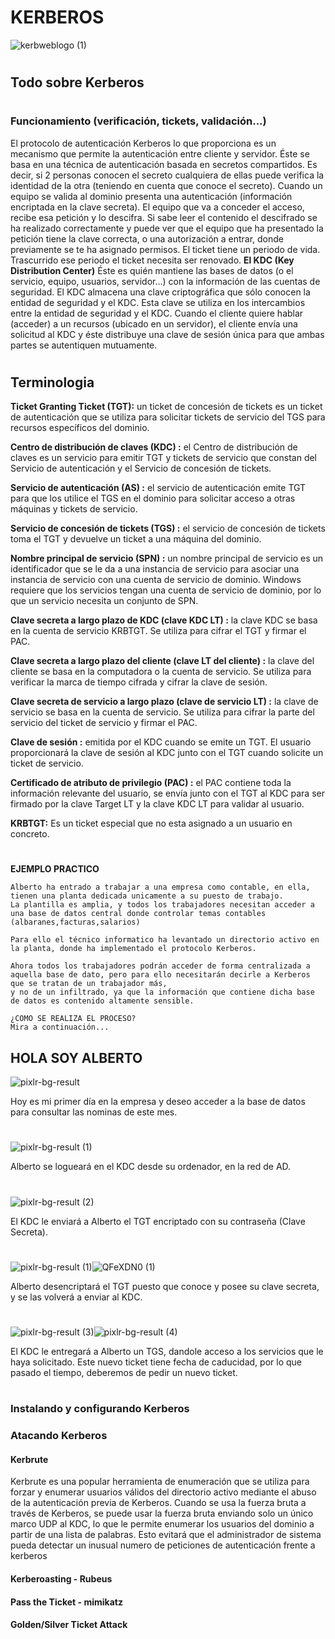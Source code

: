 # KERBEROS
![kerbweblogo (1)](https://user-images.githubusercontent.com/87484792/131123599-fed87e5c-3701-4648-8483-d48433b54810.png)
#
## Todo sobre Kerberos
#
### Funcionamiento (verificación, tickets, validación...)

El protocolo de autenticación Kerberos lo que proporciona es un mecanismo que permite la autenticación entre cliente y servidor.
Éste se basa en una técnica de autenticación basada en secretos compartidos. Es decir, si 2 personas conocen el secreto cualquiera de ellas puede verifica la identidad de la otra (teniendo en cuenta que conoce el secreto).
Cuando un equipo se valida al dominio presenta una autenticación (información encriptada en la clave secreta).
El equipo que va a conceder el acceso, recibe esa petición y lo descifra. Si sabe leer el contenido el descifrado se ha realizado correctamente y puede ver que el equipo que ha presentado la petición tiene la clave correcta, o una autorización a entrar, donde previamente se te ha asignado permisos.
El ticket tiene un periodo de vida. Trascurrido ese periodo el ticket necesita ser renovado.
**El KDC (Key Distribution Center)**
Éste es quién mantiene las bases de datos (o el servicio, equipo, usuarios, servidor...) con la información de las cuentas de seguridad.
El KDC almacena una clave criptográfica que sólo conocen la entidad de seguridad y el KDC. Esta clave se utiliza en los intercambios entre la entidad de seguridad y el KDC.
Cuando el cliente quiere hablar (acceder) a un recursos (ubicado en un servidor), el cliente envía una solicitud al KDC y éste distribuye una clave de sesión única para que ambas partes se autentiquen mutuamente.

#

## Terminologia
**Ticket Granting Ticket (TGT):** un ticket de concesión de tickets es un ticket de autenticación que se utiliza para solicitar tickets de servicio del TGS para recursos específicos del dominio.

**Centro de distribución de claves (KDC) :** el Centro de distribución de claves es un servicio para emitir TGT y tickets de servicio que constan del Servicio de autenticación y el Servicio de concesión de tickets.

**Servicio de autenticación (AS) :** el servicio de autenticación emite TGT para que los utilice el TGS en el dominio  para solicitar acceso a otras máquinas y tickets de servicio.

**Servicio de concesión de tickets (TGS) :** el servicio de concesión de tickets toma el TGT y devuelve un ticket a una máquina del dominio.

**Nombre principal de servicio (SPN) :** un nombre principal de servicio es un identificador que se le da a una instancia de servicio para asociar una instancia de servicio con una cuenta de servicio de dominio. Windows requiere que los servicios tengan una cuenta de servicio de dominio, por lo que un servicio necesita un conjunto de SPN.

**Clave secreta a largo plazo de KDC (clave KDC LT)  :** la clave KDC se basa en la cuenta de servicio KRBTGT. Se utiliza para cifrar el TGT y firmar el PAC.

**Clave secreta a largo plazo del cliente (clave LT del cliente)  :** la clave del cliente se basa en la computadora o la cuenta de servicio. Se utiliza para verificar la marca de tiempo cifrada y cifrar la clave de sesión.

**Clave secreta de servicio a largo plazo (clave de servicio LT)  :** la clave de servicio se basa en la cuenta de servicio. Se utiliza para cifrar la parte del servicio del ticket de servicio y firmar el PAC.

**Clave de sesión :** emitida por el KDC cuando se emite un TGT. El usuario proporcionará la clave de sesión al KDC junto con el TGT cuando solicite un ticket de servicio.

**Certificado de atributo de privilegio (PAC) :** el PAC contiene toda la información relevante del usuario, se envía junto con el TGT al KDC para ser firmado por la clave Target LT y la clave KDC LT para validar al usuario.

**KRBTGT:** Es un ticket especial que no esta asignado a un usuario en concreto. 

#

**EJEMPLO PRACTICO**
```
Alberto ha entrado a trabajar a una empresa como contable, en ella, tienen una planta dedicada unicamente a su puesto de trabajo.
La plantilla es amplia, y todos los trabajadores necesitan acceder a una base de datos central donde controlar temas contables (albaranes,facturas,salarios)

Para ello el técnico informatico ha levantado un directorio activo en la planta, donde ha implementado el protocolo Kerberos.

Ahora todos los trabajadores podrán acceder de forma centralizada a aquella base de dato, pero para ello necesitarán decirle a Kerberos que se tratan de un trabajador más,
y no de un infiltrado, ya que la información que contiene dicha base de datos es contenido altamente sensible.

¿COMO SE REALIZA EL PROCESO?
Mira a continuación...
```

## HOLA SOY ALBERTO
![pixlr-bg-result](https://user-images.githubusercontent.com/87484792/131126333-81d13c99-d3b8-4f53-841c-791ea89da567.png)

Hoy es mi primer día en la empresa y deseo acceder a la base de datos para consultar las nominas de este mes.
#

![pixlr-bg-result (1)](https://user-images.githubusercontent.com/87484792/131130255-fcfb5f58-9279-4e08-b939-f3ab2971fedb.png)

Alberto se logueará en el KDC desde su ordenador, en la red de AD.
#

![pixlr-bg-result (2)](https://user-images.githubusercontent.com/87484792/131131210-e7525441-ddcc-4568-a512-72d957982d25.png)

El KDC le enviará a Alberto el TGT encriptado con su contraseña (Clave Secreta). 
#

![pixlr-bg-result (1)](https://user-images.githubusercontent.com/87484792/131130255-fcfb5f58-9279-4e08-b939-f3ab2971fedb.png)![QFeXDN0 (1)](https://user-images.githubusercontent.com/87484792/131131621-39b66f29-93ab-4172-aca5-34018694ebfd.png)

Alberto desencriptará el TGT puesto que conoce y posee su clave secreta, y se las volverá a enviar al KDC.
#

![pixlr-bg-result (3)](https://user-images.githubusercontent.com/87484792/131132499-3cad1b7d-d93b-477c-83b0-1520969bc096.png)![pixlr-bg-result (4)](https://user-images.githubusercontent.com/87484792/131132849-9669bda1-3b9e-4d62-b320-572e870db5e7.png)

El KDC le entregará a Alberto un TGS, dandole acceso a los servicios que le haya solicitado. Este nuevo ticket tiene fecha de caducidad, por lo que pasado el tiempo, deberemos de pedir un nuevo ticket. 


#
### Instalando y configurando Kerberos
### Atacando Kerberos
#### Kerbrute
Kerbrute es una popular herramienta de enumeración que se utiliza para forzar y enumerar usuarios válidos del directorio activo mediante el abuso de la autenticación previa de Kerberos.
Cuando se usa la fuerza bruta a través de Kerberos, se puede usar la fuerza bruta enviando solo un único marco UDP al KDC, lo que le permite enumerar los usuarios del dominio a partir de una lista de palabras. Esto evitará que el administrador de sistema pueda detectar un inusual numero de peticiones de autenticación frente a kerberos
#### Kerberoasting - Rubeus
#### Pass the Ticket - mimikatz
#### Golden/Silver Ticket Attack
